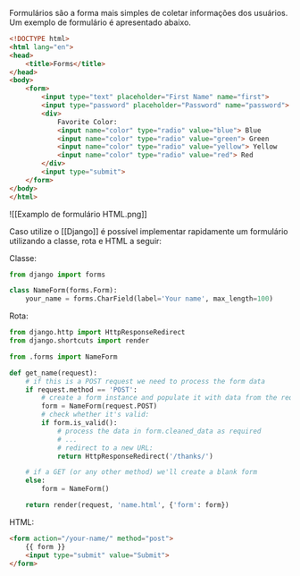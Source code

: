 ---
---

Formulários são a forma mais simples de coletar informações dos usuários. Um exemplo de formulário é apresentado abaixo. 

```html
<!DOCTYPE html>
<html lang="en">
<head>
    <title>Forms</title>
</head>
<body>
    <form>
        <input type="text" placeholder="First Name" name="first">
        <input type="password" placeholder="Password" name="password">
        <div>
            Favorite Color:
            <input name="color" type="radio" value="blue"> Blue
            <input name="color" type="radio" value="green"> Green
            <input name="color" type="radio" value="yellow"> Yellow
            <input name="color" type="radio" value="red"> Red
        </div>
        <input type="submit">
    </form>
</body>
</html>
```

![[Examplo de formulário HTML.png]]

Caso utilize o [[Django]] é possível implementar rapidamente um formulário utilizando a classe, rota e HTML a seguir: 

Classe:
``` python
from django import forms

class NameForm(forms.Form):
    your_name = forms.CharField(label='Your name', max_length=100)
```

Rota: 
```python
from django.http import HttpResponseRedirect
from django.shortcuts import render

from .forms import NameForm

def get_name(request):
    # if this is a POST request we need to process the form data
    if request.method == 'POST':
        # create a form instance and populate it with data from the request:
        form = NameForm(request.POST)
        # check whether it's valid:
        if form.is_valid():
            # process the data in form.cleaned_data as required
            # ...
            # redirect to a new URL:
            return HttpResponseRedirect('/thanks/')

    # if a GET (or any other method) we'll create a blank form
    else:
        form = NameForm()

    return render(request, 'name.html', {'form': form})
```

HTML: 
```html
<form action="/your-name/" method="post">
    {{ form }}
    <input type="submit" value="Submit">
</form>
```